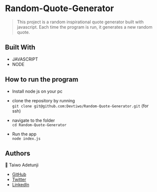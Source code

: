 # Random-Quote-Generator

> This project is a random inspirational quote generator built with javascript. Each time the program is run, it generates a new random quote.

## Built With

- JAVASCRIPT
- NODE

## How to run the program
- Install node js on your pc

- clone the repository by running\
    `git clone git@github.com:Devtiwo/Random-Quote-Generator.git` (for ssh)

- navigate to the folder\
    `cd Random-Quote-Generator`

- Run the app\
   `node index.js`

## Authors

👤 Taiwo Adetunji

- [GitHub](https://github.com/Devtiwo)
- [Twitter](https://twitter.com/devtiwo)
- [LinkedIn](https://www.linkedin.com/in/taiwo-adetunji-860666225/)